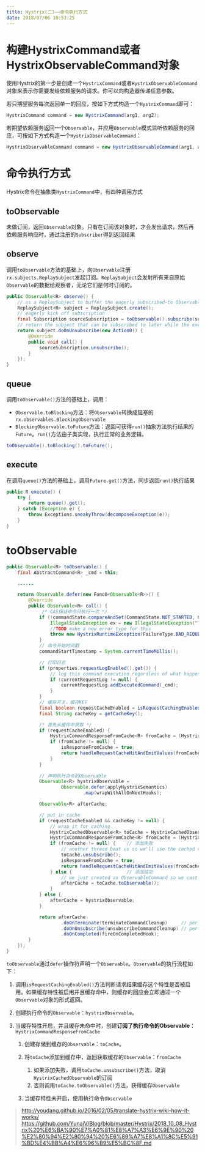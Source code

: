 ```yaml
---
title: Hystrix(二)——命令执行方式
date: 2018/07/06 10:53:25
---
```


# 构建HystrixCommand或者HystrixObservableCommand对象

使用Hystrix的第一步是创建一个`HystrixCommand`或者`HystrixObservableCommand`对象来表示你需要发给依赖服务的请求。你可以向构造器传递任意参数。

若只期望服务每次返回单一的回应，按如下方式构造一个`HystrixCommand`即可：

```java
HystrixCommand command = new HystrixCommand(arg1, arg2);
```

若期望依赖服务返回一个`Observable`，并应用`Observable`模式监听依赖服务的回应，可按如下方式构造一个`HystrixObservableCommand`：

```java
HystrixObservableCommand command = new HystrixObservableCommand(arg1, arg2);
```
<!-- more -->
# 命令执行方式

Hystrix命令在抽象类`HystrixCommand`中，有四种调用方式

## toObservable

未做订阅，返回`Observable`对象。只有在订阅该对象时，才会发出请求，然后再依赖服务响应时，通过注册的`Subscriber`得到返回结果

## observe

调用`toObservable`方法的基础上，向`Observable`注册`rx.subjects.ReplaySubject`发起订阅。`ReplaySubject`会发射所有来自原始`Observable`的数据给观察者，无论它们是何时订阅的。

```java
public Observable<R> observe() {
    // us a ReplaySubject to buffer the eagerly subscribed-to Observable
    ReplaySubject<R> subject = ReplaySubject.create();
    // eagerly kick off subscription
    final Subscription sourceSubscription = toObservable().subscribe(subject);
    // return the subject that can be subscribed to later while the execution has already started
    return subject.doOnUnsubscribe(new Action0() {
        @Override
        public void call() {
            sourceSubscription.unsubscribe();
        }
    });
}
```

## queue

调用`toObservable()`方法的基础上，调用：

- `Observable.toBlocking`方法：将`Observable`转换成阻塞的`rx.observables.BlockingObservable`
- `BlockingObservable.toFuture`方法：返回可获得`run()`抽象方法执行结果的`Future`。`run()`方法由子类实现，执行正常的业务逻辑。

```java
toObservable().toBlocking().toFuture();
```

## execute

在调用`queue()`方法的基础上，调用`Future.get()`方法，同步返回`run()`执行结果

```java
public R execute() {
    try {
        return queue().get();
    } catch (Exception e) {
        throw Exceptions.sneakyThrow(decomposeException(e));
    }
}
```

# toObservable

```java
public Observable<R> toObservable() {
    final AbstractCommand<R> _cmd = this;

    ......

    return Observable.defer(new Func0<Observable<R>>() {
        @Override
        public Observable<R> call() {
             /* CAS保证命令只执行一次 */
            if (!commandState.compareAndSet(CommandState.NOT_STARTED, CommandState.OBSERVABLE_CHAIN_CREATED)) {
                IllegalStateException ex = new IllegalStateException("This instance can only be executed once. Please instantiate a new instance.");
                //TODO make a new error type for this
                throw new HystrixRuntimeException(FailureType.BAD_REQUEST_EXCEPTION, _cmd.getClass(), getLogMessagePrefix() + " command executed multiple times - this is not permitted.", ex, null);
            }
            // 命令开始时间戳
            commandStartTimestamp = System.currentTimeMillis();

            // 打印日志
            if (properties.requestLogEnabled().get()) {
                // log this command execution regardless of what happened
                if (currentRequestLog != null) {
                    currentRequestLog.addExecutedCommand(_cmd);
                }
            }
            // 缓存开关，缓存KEY
            final boolean requestCacheEnabled = isRequestCachingEnabled();
            final String cacheKey = getCacheKey();

            /* 首先从缓存中获取 */
            if (requestCacheEnabled) {
                HystrixCommandResponseFromCache<R> fromCache = (HystrixCommandResponseFromCache<R>) requestCache.get(cacheKey);
                if (fromCache != null) {
                    isResponseFromCache = true;
                    return handleRequestCacheHitAndEmitValues(fromCache, _cmd);
                }
            }
            
            // 声明执行命令的Observable
            Observable<R> hystrixObservable =
                    Observable.defer(applyHystrixSemantics)
                            .map(wrapWithAllOnNextHooks);

            Observable<R> afterCache;

            // put in cache
            if (requestCacheEnabled && cacheKey != null) {
                // wrap it for caching
                HystrixCachedObservable<R> toCache = HystrixCachedObservable.from(hystrixObservable, _cmd);
                HystrixCommandResponseFromCache<R> fromCache = (HystrixCommandResponseFromCache<R>) requestCache.putIfAbsent(cacheKey, toCache);
                if (fromCache != null) {    // 添加失败
                    // another thread beat us so we'll use the cached value instead
                    toCache.unsubscribe();
                    isResponseFromCache = true;
                    return handleRequestCacheHitAndEmitValues(fromCache, _cmd);
                } else {                    // 添加成功
                    // we just created an ObservableCommand so we cast and return it
                    afterCache = toCache.toObservable();
                }
            } else {
                afterCache = hystrixObservable;
            }

            return afterCache
                    .doOnTerminate(terminateCommandCleanup)     // perform cleanup once (either on normal terminal state (this line), or unsubscribe (next line))
                    .doOnUnsubscribe(unsubscribeCommandCleanup) // perform cleanup once
                    .doOnCompleted(fireOnCompletedHook);
        }
    });
}
```

`toObservable`通过`defer`操作符声明一个`Observable`。`Observable`的执行流程如下：

1. 调用`isRequestCachingEnabled()`方法判断请求结果缓存这个特性是否被启用。如果缓存特性被启用并且缓存命中，则缓存的回应会立即通过一个`Observable`对象的形式返回。
2. 创建执行命令的`Observable`：`hystrixObservable`。
3. 当缓存特性开启，并且缓存未命中时，创建**订阅了执行命令的Observable**：`HystrixCommandResponseFromCache`

    1. 创建存储到缓存的`Observable`：`toCache`。
    2. 将`toCache`添加到缓存中，返回获取缓存的`Observable`：`fromCache`

        1. 如果添加失败，调用`toCache.unsubscribe()`方法，取消`HystrixCachedObservable`的订阅
        2. 否则调用`toCache.toObservable()`方法，获得缓存`Observable`
        
    3. 当缓存特性未开启，使用执行命令`Observable`




> http://youdang.github.io/2016/02/05/translate-hystrix-wiki-how-it-works/
> https://github.com/YunaiV/Blog/blob/master/Hystrix/2018_10_08_Hystrix%20%E6%BA%90%E7%A0%81%E8%A7%A3%E6%9E%90%20%E2%80%94%E2%80%94%20%E6%89%A7%E8%A1%8C%E5%91%BD%E4%BB%A4%E6%96%B9%E5%BC%8F.md

